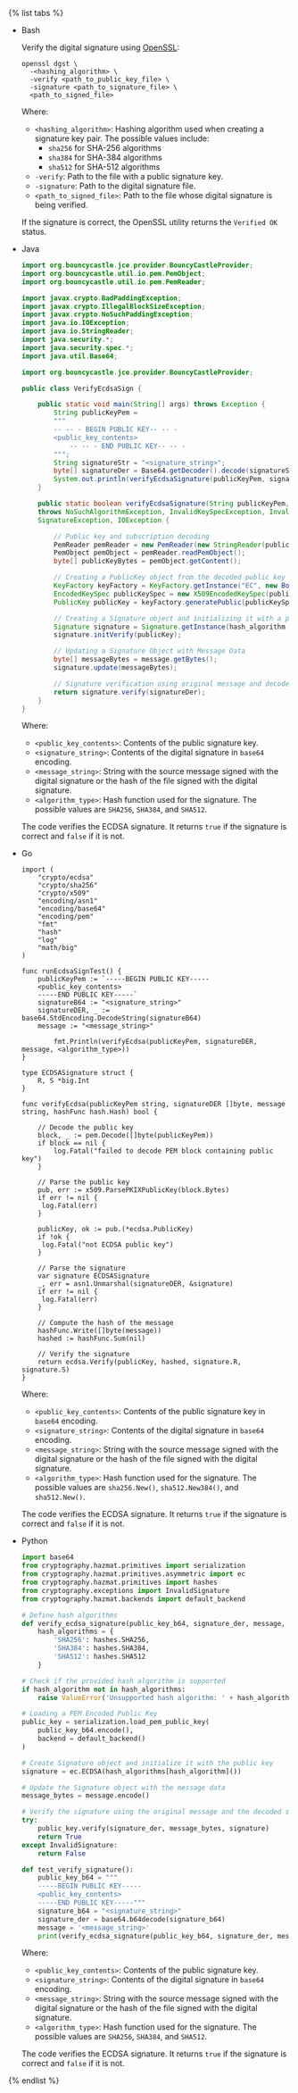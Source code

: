 {% list tabs %}

- Bash

   Verify the digital signature using [OpenSSL](https://www.openssl.org/):

   ```(bash)
   openssl dgst \
     -<hashing_algorithm> \
     -verify <path_to_public_key_file> \
     -signature <path_to_signature_file> \
     <path_to_signed_file>
   ```

   Where:
   * `<hashing_algorithm>`: Hashing algorithm used when creating a signature key pair. The possible values include:
       * `sha256` for SHA-256 algorithms
       * `sha384` for SHA-384 algorithms
       * `sha512` for SHA-512 algorithms
   * `-verify`: Path to the file with a public signature key.
   * `-signature`: Path to the digital signature file.
   * `<path_to_signed_file>`: Path to the file whose digital signature is being verified.

   If the signature is correct, the OpenSSL utility returns the `Verified OK` status.

- Java

   ```java
   import org.bouncycastle.jce.provider.BouncyCastleProvider;
   import org.bouncycastle.util.io.pem.PemObject;
   import org.bouncycastle.util.io.pem.PemReader;

   import javax.crypto.BadPaddingException;
   import javax.crypto.IllegalBlockSizeException;
   import javax.crypto.NoSuchPaddingException;
   import java.io.IOException;
   import java.io.StringReader;
   import java.security.*;
   import java.security.spec.*;
   import java.util.Base64;

   import org.bouncycastle.jce.provider.BouncyCastleProvider;

   public class VerifyEcdsaSign {

       public static void main(String[] args) throws Exception {
           String publicKeyPem =
           """
           -- -- - BEGIN PUBLIC KEY-- -- -
           <public_key_contents>
               -- -- - END PUBLIC KEY-- -- -
           """;
           String signatureStr = "<signature_string>";
           byte[] signatureDer = Base64.getDecoder().decode(signatureStr);
           System.out.println(verifyEcdsaSignature(publicKeyPem, signatureDer, "<message_string>", "<algorithm_type>"));
       }

       public static boolean verifyEcdsaSignature(String publicKeyPem, byte[] signatureDer, String message, String hash_algorithm)
       throws NoSuchAlgorithmException, InvalidKeySpecException, InvalidKeyException,
       SignatureException, IOException {

           // Public key and subscription decoding
           PemReader pemReader = new PemReader(new StringReader(publicKeyPem));
           PemObject pemObject = pemReader.readPemObject();
           byte[] publicKeyBytes = pemObject.getContent();

           // Creating a PublicKey object from the decoded public key
           KeyFactory keyFactory = KeyFactory.getInstance("EC", new BouncyCastleProvider());
           EncodedKeySpec publicKeySpec = new X509EncodedKeySpec(publicKeyBytes);
           PublicKey publicKey = keyFactory.generatePublic(publicKeySpec);

           // Creating a Signature object and initializing it with a public key
           Signature signature = Signature.getInstance(hash_algorithm + "withECDSA", new BouncyCastleProvider());
           signature.initVerify(publicKey);

           // Updating a Signature Object with Message Data
           byte[] messageBytes = message.getBytes();
           signature.update(messageBytes);

           // Signature verification using original message and decoded signature
           return signature.verify(signatureDer);
       }
   }
   ```

   Where:
   * `<public_key_contents>`: Contents of the public signature key.
   * `<signature_string>`: Contents of the digital signature in `base64` encoding.
   * `<message_string>`: String with the source message signed with the digital signature or the hash of the file signed with the digital signature.
   * `<algorithm_type>`: Hash function used for the signature. The possible values are `SHA256`, `SHA384`, and `SHA512`.

   The code verifies the ECDSA signature. It returns `true` if the signature is correct and `false` if it is not.

- Go

   ```golang
   import (
       "crypto/ecdsa"
       "crypto/sha256"
       "crypto/x509"
       "encoding/asn1"
       "encoding/base64"
       "encoding/pem"
       "fmt"
       "hash"
       "log"
       "math/big"
   )

   func runEcdsaSignTest() {
       publicKeyPem := `-----BEGIN PUBLIC KEY-----
       <public_key_contents>
       -----END PUBLIC KEY-----`
       signatureB64 := "<signature_string>"
       signatureDER, _ := base64.StdEncoding.DecodeString(signatureB64)
       message := "<message_string>"

           fmt.Println(verifyEcdsa(publicKeyPem, signatureDER, message, <algorithm_type>))
   }

   type ECDSASignature struct {
       R, S *big.Int
   }

   func verifyEcdsa(publicKeyPem string, signatureDER []byte, message string, hashFunc hash.Hash) bool {

       // Decode the public key
       block, _ := pem.Decode([]byte(publicKeyPem))
       if block == nil {
           log.Fatal("failed to decode PEM block containing public key")
       }

       // Parse the public key
       pub, err := x509.ParsePKIXPublicKey(block.Bytes)
       if err != nil {
   	    log.Fatal(err)
       }

       publicKey, ok := pub.(*ecdsa.PublicKey)
       if !ok {
   	    log.Fatal("not ECDSA public key")
       }

       // Parse the signature
       var signature ECDSASignature
       _, err = asn1.Unmarshal(signatureDER, &signature)
       if err != nil {
   	    log.Fatal(err)
       }

       // Compute the hash of the message
       hashFunc.Write([]byte(message))
       hashed := hashFunc.Sum(nil)

       // Verify the signature
       return ecdsa.Verify(publicKey, hashed, signature.R, signature.S)
   }
   ```

   Where:
   * `<public_key_contents>`: Contents of the public signature key in `base64` encoding.
   * `<signature_string>`: Contents of the digital signature in `base64` encoding.
   * `<message_string>`: String with the source message signed with the digital signature or the hash of the file signed with the digital signature.
   * `<algorithm_type>`: Hash function used for the signature. The possible values are `sha256.New()`, `sha512.New384()`, and `sha512.New()`.

   The code verifies the ECDSA signature. It returns `true` if the signature is correct and `false` if it is not.

- Python

   ```python
   import base64
   from cryptography.hazmat.primitives import serialization
   from cryptography.hazmat.primitives.asymmetric import ec
   from cryptography.hazmat.primitives import hashes
   from cryptography.exceptions import InvalidSignature
   from cryptography.hazmat.backends import default_backend

   # Define hash algorithms
   def verify_ecdsa_signature(public_key_b64, signature_der, message, hash_algorithm):
       hash_algorithms = {
           'SHA256': hashes.SHA256,
           'SHA384': hashes.SHA384,
           'SHA512': hashes.SHA512
       }

   # Check if the provided hash algorithm is supported
   if hash_algorithm not in hash_algorithms:
       raise ValueError('Unsupported hash algorithm: ' + hash_algorithm)

   # Loading a PEM Encoded Public Key
   public_key = serialization.load_pem_public_key(
       public_key_b64.encode(),
       backend = default_backend()
   )

   # Create Signature object and initialize it with the public key
   signature = ec.ECDSA(hash_algorithms[hash_algorithm]())

   # Update the Signature object with the message data
   message_bytes = message.encode()

   # Verify the signature using the original message and the decoded signature
   try:
       public_key.verify(signature_der, message_bytes, signature)
       return True
   except InvalidSignature:
       return False

   def test_verify_signature():
       public_key_b64 = """
       -----BEGIN PUBLIC KEY-----
       <public_key_contents>
       -----END PUBLIC KEY-----"""
       signature_b64 = "<signature_string>"
       signature_der = base64.b64decode(signature_b64)
       message = '<message_string>'
       print(verify_ecdsa_signature(public_key_b64, signature_der, message, "<algorithm_type>"))
   ```

   Where:
   * `<public_key_contents>`: Contents of the public signature key.
   * `<signature_string>`: Contents of the digital signature in `base64` encoding.
   * `<message_string>`: String with the source message signed with the digital signature or the hash of the file signed with the digital signature.
   * `<algorithm_type>`: Hash function used for the signature. The possible values are `SHA256`, `SHA384`, and `SHA512`.

   The code verifies the ECDSA signature. It returns `true` if the signature is correct and `false` if it is not.

{% endlist %}